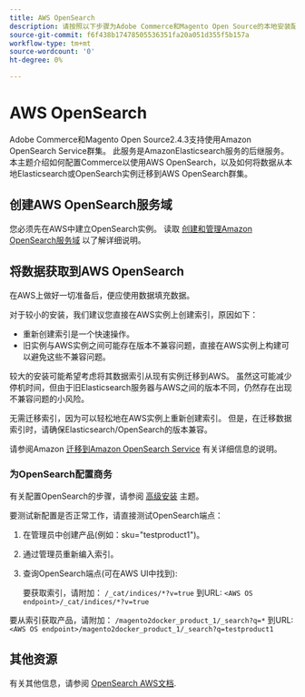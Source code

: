 ```yaml
---
title: AWS OpenSearch
description: 请按照以下步骤为Adobe Commerce和Magento Open Source的本地安装配置AWS OpenSearch Web服务。
source-git-commit: f6f438b17478505536351fa20a051d355f5b157a
workflow-type: tm+mt
source-wordcount: '0'
ht-degree: 0%

---
```



# AWS OpenSearch

Adobe Commerce和Magento Open Source2.4.3支持使用Amazon OpenSearch Service群集。 此服务是AmazonElasticsearch服务的后继服务。 本主题介绍如何配置Commerce以使用AWS OpenSearch，以及如何将数据从本地Elasticsearch或OpenSearch实例迁移到AWS OpenSearch群集。

## 创建AWS OpenSearch服务域

您必须先在AWS中建立OpenSearch实例。
读取 [创建和管理Amazon OpenSearch服务域](https://docs.aws.amazon.com/opensearch-service/latest/developerguide/createupdatedomains.html) 以了解详细说明。

## 将数据获取到AWS OpenSearch

在AWS上做好一切准备后，便应使用数据填充数据。

对于较小的安装，我们建议您直接在AWS实例上创建索引，原因如下：

* 重新创建索引是一个快速操作。
* 旧实例与AWS实例之间可能存在版本不兼容问题，直接在AWS实例上构建可以避免这些不兼容问题。

较大的安装可能希望考虑将其数据索引从现有实例迁移到AWS。 虽然这可能减少停机时间，但由于旧Elasticsearch服务器与AWS之间的版本不同，仍然存在出现不兼容问题的小风险。

无需迁移索引，因为可以轻松地在AWS实例上重新创建索引。
但是，在迁移数据索引时，请确保Elasticsearch/OpenSearch的版本兼容。

请参阅Amazon [迁移到Amazon OpenSearch Service](https://docs.aws.amazon.com/opensearch-service/latest/developerguide/migration.html) 有关详细信息的说明。

### 为OpenSearch配置商务

有关配置OpenSearch的步骤，请参阅 [高级安装](../../advanced.md) 主题。

要测试新配置是否正常工作，请直接测试OpenSearch端点：

1. 在管理员中创建产品(例如：sku=&quot;testproduct1&quot;)。
1. 通过管理员重新编入索引。
1. 查询OpenSearch端点(可在AWS UI中找到):

   要获取索引，请附加： `/_cat/indices/*?v=true` 到URL:
   `<AWS OS endpoint>/_cat/indices/*?v=true`

要从索引获取产品，请附加： `/magento2docker_product_1/_search?q=*` 到URL:
`<AWS OS endpoint>/magento2docker_product_1/_search?q=testproduct1`

## 其他资源

有关其他信息，请参阅 [OpenSearch AWS文档](https://docs.aws.amazon.com/opensearch-service/index.html).
